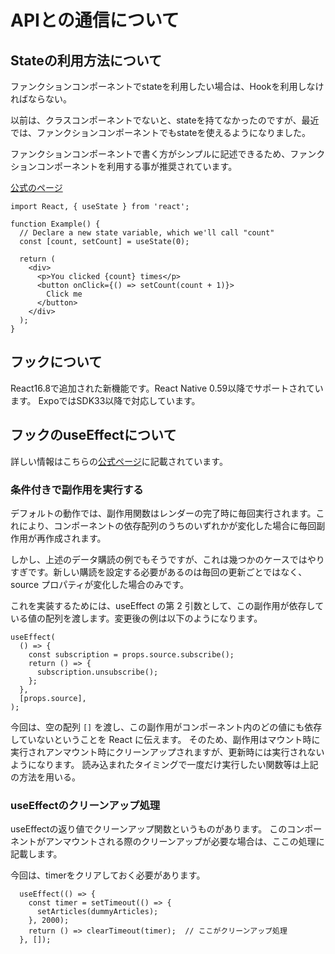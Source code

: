 # APIとの通信について

## Stateの利用方法について

ファンクションコンポーネントでstateを利用したい場合は、Hookを利用しなければならない。

以前は、クラスコンポーネントでないと、stateを持てなかったのですが、最近では、ファンクションコンポーネントでもstateを使えるようになりました。

ファンクションコンポーネントで書く方がシンプルに記述できるため、ファンクションコンポーネントを利用する事が推奨されています。

[公式のページ](https://ja.reactjs.org/docs/hooks-intro.html)

```JS
import React, { useState } from 'react';

function Example() {
  // Declare a new state variable, which we'll call "count"
  const [count, setCount] = useState(0);

  return (
    <div>
      <p>You clicked {count} times</p>
      <button onClick={() => setCount(count + 1)}>
        Click me
      </button>
    </div>
  );
}
```

## フックについて

React16.8で追加された新機能です。React Native 0.59以降でサポートされています。
ExpoではSDK33以降で対応しています。

## フックのuseEffectについて

詳しい情報はこちらの[公式ページ](https://ja.reactjs.org/docs/hooks-reference.html#useeffect)に記載されています。

### 条件付きで副作用を実行する

デフォルトの動作では、副作用関数はレンダーの完了時に毎回実行されます。これにより、コンポーネントの依存配列のうちのいずれかが変化した場合に毎回副作用が再作成されます。

しかし、上述のデータ購読の例でもそうですが、これは幾つかのケースではやりすぎです。新しい購読を設定する必要があるのは毎回の更新ごとではなく、source プロパティが変化した場合のみです。

これを実装するためには、useEffect の第 2 引数として、この副作用が依存している値の配列を渡します。変更後の例は以下のようになります。

```JS
useEffect(
  () => {
    const subscription = props.source.subscribe();
    return () => {
      subscription.unsubscribe();
    };
  },
  [props.source],
);
```

今回は、空の配列 `[]` を渡し、この副作用がコンポーネント内のどの値にも依存していないということを React に伝えます。
そのため、副作用はマウント時に実行されアンマウント時にクリーンアップされますが、更新時には実行されないようになります。
読み込まれたタイミングで一度だけ実行したい関数等は上記の方法を用いる。

### useEffectのクリーンアップ処理

useEffectの返り値でクリーンアップ関数というものがあります。
このコンポーネントがアンマウントされる際のクリーンアップが必要な場合は、ここの処理に記載します。

今回は、timerをクリアしておく必要があります。

```JS
  useEffect(() => {
    const timer = setTimeout(() => {
      setArticles(dummyArticles);
    }, 2000);
    return () => clearTimeout(timer);  // ここがクリーンアップ処理
  }, []); 
```
